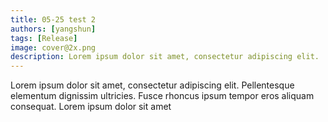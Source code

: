 ```yaml
---
title: 05-25 test 2
authors: [yangshun]
tags: [Release]
image: cover@2x.png
description: Lorem ipsum dolor sit amet, consectetur adipiscing elit. 
---
```


Lorem ipsum dolor sit amet, consectetur adipiscing elit. Pellentesque elementum dignissim ultricies. Fusce rhoncus ipsum tempor eros aliquam consequat. Lorem ipsum dolor sit amet
